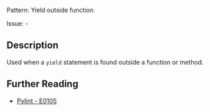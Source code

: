 Pattern: Yield outside function

Issue: -

## Description

Used when a `yield` statement is found outside a function or method.

## Further Reading

* [Pylint - E0105](http://pylint-messages.wikidot.com/messages:e0105)